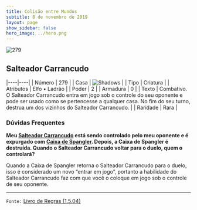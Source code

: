 ```yaml
---
title: Colisão entre Mundos
subtitle: 8 de novembro de 2019
layout: page
show_sidebar: false
hero_image: ../hero.png
---
```


![279](https://cdn.keyforgegame.com/media/card_front/pt/452_279_JMR7XGC67RX7_pt.png)

## Salteador Carrancudo

|----|----|
| Número | 279 |
| Casa | ![Shadows](https://archonarcana.com/images/thumb/e/ee/Shadows.png/22px-Shadows.png "Sombras") |
| Tipo | Criatura |
| Atributos | Elfo • Ladrão |
| Poder | 2 |
| Armadura | 0 |
| Texto | Combativo. O Salteador Carrancudo entra em jogo sob o controle do seu oponente e pode ser usado como se pertencesse a qualquer casa. No fim do seu turno, destrua um dos vizinhos do Salteador Carrancudo. |
| Raridade | Rara |

### Dúvidas Frequentes

**Meu [Salteador Carrancudo](/aoa/313) está sendo controlado pelo
meu oponente e é expurgado com [Caixa de Spangler](/cota/132).
Depois, a Caixa de Spangler é destruída. Quando o Salteador
Carrancudo voltar para o duelo, quem o controlará?**

Quando a Caixa de Spangler retorna o Salteador Carrancudo para
o duelo, isso é considerado um novo “entrar em jogo”, portanto a
habilidade do Salteador Carrancudo faz com que você o coloque em
jogo sob o controle de seu oponente.

<hr/>

`Fonte:` [Livro de Regras (1.5.04)](https://drive.google.com/open?id=14pM1J8ZR_4hZbGFZt-ArQdAGsHCPEQdE)
